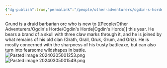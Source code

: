 ```yaml
---
{"dg-publish":true,"permalink":"/people/other-adventurers/ogdin-s-horde/grund-razorclaw/"}
---
```


Grund is a druid barbarian orc who is new to [[People/Other Adventurers/Ogdin's Horde/Ogdin's Horde\|Ogdin's Horde]] this year.  He bears a brand of a skull with three claw marks through it, and he is joined by what remains of his old clan (Grath, Grall, Gruk, Grum, and Griz).  He is mostly concerned with the sharpness of his trusty battleaxe, but can also turn into fearsome wildshapes in battle.  
![Pasted image 20240305001253.png](/img/user/Z_Attachments/Pasted%20image%2020240305001253.png)
![Pasted image 20240305001549.png](/img/user/Z_Attachments/Pasted%20image%2020240305001549.png)
